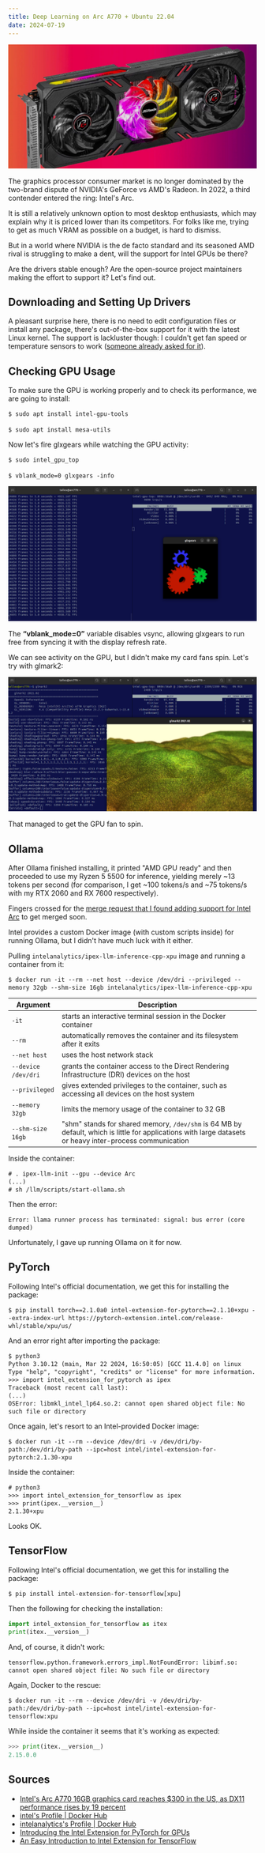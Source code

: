 ```yaml
---
title: Deep Learning on Arc A770 + Ubuntu 22.04
date: 2024-07-19
---
```


![](/images/deep-learning-on-arc-a770-ubuntu-22-04/arc-a770.png)

The graphics processor consumer market is no longer dominated by the two-brand dispute of NVIDIA's GeForce vs AMD's
Radeon. In 2022, a third contender entered the ring: Intel's Arc.

It is still a relatively unknown option to most desktop enthusiasts, which may explain why it is priced lower than its
competitors. For folks like me, trying to get as much VRAM as possible on a budget, is hard to dismiss.

But in a world where NVIDIA is the de facto standard and its seasoned AMD rival is struggling to make a dent, will the
support for Intel GPUs be there?

Are the drivers stable enough? Are the open-source project maintainers making the effort to support it? Let's find out.

## Downloading and Setting Up Drivers

A pleasant surprise here, there is no need to edit configuration files or install any package, there's out-of-the-box
support for it with the latest Linux kernel. The support is lackluster though: I couldn't get fan speed or temperature
sensors to work ([someone already asked for it](https://gitlab.freedesktop.org/drm/i915/kernel/-/issues/11276)).

## Checking GPU Usage

To make sure the GPU is working properly and to check its performance, we are going to install:

```
$ sudo apt install intel-gpu-tools

$ sudo apt install mesa-utils
```

Now let's fire glxgears while watching the GPU activity:

```
$ sudo intel_gpu_top

$ vblank_mode=0 glxgears -info
```

![](/images/deep-learning-on-arc-a770-ubuntu-22-04/glxgears.png)

The **“vblank_mode=0”** variable disables vsync, allowing glxgears to run free from syncing it with the display refresh rate.

We can see activity on the GPU, but I didn't make my card fans spin. Let's try with glmark2:

![](/images/deep-learning-on-arc-a770-ubuntu-22-04/glmark2.png)

That managed to get the GPU fan to spin.

## Ollama

After Ollama finished installing, it printed "AMD GPU ready" and then proceeded to use my Ryzen 5 5500 for
inference, yielding merely ~13 tokens per second (for comparison, I get ~100 tokens/s and ~75 tokens/s with my RTX 2060
and RX 7600 respectively).

Fingers crossed for the [merge request that I found adding support for Intel Arc](https://github.com/ollama/ollama/pull/2458)
to get merged soon.

Intel provides a custom Docker image (with custom scripts inside) for running Ollama, but I didn't have much
luck with it either.

Pulling `intelanalytics/ipex-llm-inference-cpp-xpu` image and running a container from it:

```
$ docker run -it --rm --net host --device /dev/dri --privileged --memory 32gb --shm-size 16gb intelanalytics/ipex-llm-inference-cpp-xpu
```

Argument            | Description
--------            | -----------
`-it`               | starts an interactive terminal session in the Docker container
`--rm`              | automatically removes the container and its filesystem after it exits
`--net host`        | uses the host network stack
`--device /dev/dri` | grants the container access to the Direct Rendering Infrastructure (DRI) devices on the host
`--privileged`      | gives extended privileges to the container, such as accessing all devices on the host system
`--memory 32gb`     | limits the memory usage of the container to 32 GB
`--shm-size 16gb`   | "shm" stands for shared memory, `/dev/shm` is 64 MB by default, which is little for applications with large datasets or heavy inter-process communication

Inside the container:

```
# . ipex-llm-init --gpu --device Arc
(...)
# sh /llm/scripts/start-ollama.sh
```

Then the error:

```
Error: llama runner process has terminated: signal: bus error (core dumped) 
```

Unfortunately, I gave up running Ollama on it for now.


## PyTorch

Following Intel's official documentation, we get this for installing the package:

```
$ pip install torch==2.1.0a0 intel-extension-for-pytorch==2.1.10+xpu --extra-index-url https://pytorch-extension.intel.com/release-whl/stable/xpu/us/
```

And an error right after importing the package:

```
$ python3
Python 3.10.12 (main, Mar 22 2024, 16:50:05) [GCC 11.4.0] on linux
Type "help", "copyright", "credits" or "license" for more information.
>>> import intel_extension_for_pytorch as ipex
Traceback (most recent call last):
(...)
OSError: libmkl_intel_lp64.so.2: cannot open shared object file: No such file or directory
```

Once again, let's resort to an Intel-provided Docker image:

```
$ docker run -it --rm --device /dev/dri -v /dev/dri/by-path:/dev/dri/by-path --ipc=host intel/intel-extension-for-pytorch:2.1.30-xpu
```

Inside the container:

```
# python3
>>> import intel_extension_for_tensorflow as ipex
>>> print(ipex.__version__)
2.1.30+xpu
```

Looks OK.

## TensorFlow

Following Intel's official documentation, we get this for installing the package:

```
$ pip install intel-extension-for-tensorflow[xpu]
```

Then the following for checking the installation:

```py
import intel_extension_for_tensorflow as itex
print(itex.__version__)
```

And, of course, it didn't work:

```
tensorflow.python.framework.errors_impl.NotFoundError: libimf.so: cannot open shared object file: No such file or directory
```

Again, Docker to the rescue:

```
$ docker run -it --rm --device /dev/dri -v /dev/dri/by-path:/dev/dri/by-path --ipc=host intel/intel-extension-for-tensorflow:xpu
```

While inside the container it seems that it's working as expected:

```py
>>> print(itex.__version__)
2.15.0.0
```

## Sources

- [Intel's Arc A770 16GB graphics card reaches $300 in the US, as DX11 performance rises by 19 percent](https://www.rockpapershotgun.com/intels-arc-a770-16gb-graphics-card-reaches-300-in-the-us-as-dx11-performance-rises-by-19-percent)
- [intel's Profile | Docker Hub](https://hub.docker.com/u/intel)
- [intelanalytics's Profile | Docker Hub](https://hub.docker.com/u/intelanalytics)
- [Introducing the Intel Extension for PyTorch for GPUs](https://www.intel.com/content/www/us/en/developer/articles/technical/introducing-intel-extension-for-pytorch-for-gpus.html)
- [An Easy Introduction to Intel Extension for TensorFlow](https://www.intel.com/content/www/us/en/developer/articles/technical/introduction-to-intel-extension-for-tensorflow.html)
